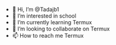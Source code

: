- 👋 Hi, I’m @Tadajb1
- 👀 I’m interested in school 
- 🌱 I’m currently learning Termux 
- 💞️ I’m looking to collaborate on Termux 
- 📫 How to reach me Termux 

<!---
Tadajb1/Tadajb1 is a ✨ special ✨ repository because its `README.md` (this file) appears on your GitHub profile.
You can click the Preview link to take a look at your changes.
--->
